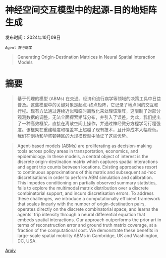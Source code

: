 # 神经空间交互模型中的起源-目的地矩阵生成

发布时间：2024年10月09日

`Agent` `流行病学`

> Generating Origin-Destination Matrices in Neural Spatial Interaction Models

# 摘要

> 基于代理的模型 (ABMs) 在交通、经济和流行病学等领域的决策工具中日益普及。这些模型中的关键对象是起点-终点矩阵，它记录了地点间的交互和行程。现有方法通过连续近似和临时离散化来处理该矩阵，这限制了对部分观测数据的调整，无法全面探索矩阵分布，并引入了误差。为此，我们提出了一种高效框架，直接在离散空间上操作，并通过神经微分方程学习行程强度。该框架在重建精度和覆盖率上超越了现有技术，且计算成本大幅降低。我们在剑桥和华盛顿特区的大规模模型中验证了这些优势。

> Agent-based models (ABMs) are proliferating as decision-making tools across policy areas in transportation, economics, and epidemiology. In these models, a central object of interest is the discrete origin-destination matrix which captures spatial interactions and agent trip counts between locations. Existing approaches resort to continuous approximations of this matrix and subsequent ad-hoc discretisations in order to perform ABM simulation and calibration. This impedes conditioning on partially observed summary statistics, fails to explore the multimodal matrix distribution over a discrete combinatorial support, and incurs discretisation errors. To address these challenges, we introduce a computationally efficient framework that scales linearly with the number of origin-destination pairs, operates directly on the discrete combinatorial space, and learns the agents' trip intensity through a neural differential equation that embeds spatial interactions. Our approach outperforms the prior art in terms of reconstruction error and ground truth matrix coverage, at a fraction of the computational cost. We demonstrate these benefits in large-scale spatial mobility ABMs in Cambridge, UK and Washington, DC, USA.

[Arxiv](https://arxiv.org/abs/2410.07352)